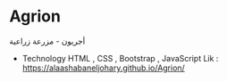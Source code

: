 # Agrion
أجريون - مزرعة زراعية

- Technology
HTML , CSS , Bootstrap , JavaScript
Lik : https://alaashabaneljohary.github.io/Agrion/
